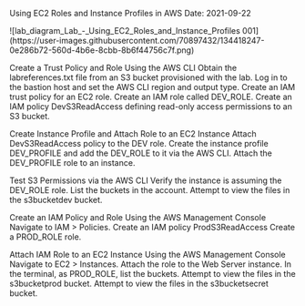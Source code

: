 Using EC2 Roles and Instance Profiles in AWS
Date: 2021-09-22

<This lab is part of A Cloud Guru catalog>
<https://learn.acloud.guru/handson/2eb1d816-31b5-4a2c-959e-b4e7140df731>
![lab_diagram_Lab_-_Using_EC2_Roles_and_Instance_Profiles 001](https://user-images.githubusercontent.com/70897432/134418247-0e286b72-560d-4b6e-8cbb-8b6f44756c7f.png)

Create a Trust Policy and Role Using the AWS CLI
Obtain the labreferences.txt file from an S3 bucket provisioned with the lab.
Log in to the bastion host and set the AWS CLI region and output type.
Create an IAM trust policy for an EC2 role.
Create an IAM role called DEV_ROLE.
Create an IAM policy DevS3ReadAccess defining read-only access permissions to an S3 bucket.

Create Instance Profile and Attach Role to an EC2 Instance
Attach DevS3ReadAccess policy to the DEV role.
Create the instance profile DEV_PROFILE and add the DEV_ROLE to it via the AWS CLI.
Attach the DEV_PROFILE role to an instance.

Test S3 Permissions via the AWS CLI
Verify the instance is assuming the DEV_ROLE role.
List the buckets in the account.
Attempt to view the files in the s3bucketdev bucket.

Create an IAM Policy and Role Using the AWS Management Console
Navigate to IAM > Policies.
Create an IAM policy ProdS3ReadAccess
Create a PROD_ROLE role.

Attach IAM Role to an EC2 Instance Using the AWS Management Console
Navigate to EC2 > Instances.
Attach the role to the Web Server instance.
In the terminal, as PROD_ROLE, list the buckets.
Attempt to view the files in the s3bucketprod bucket.
Attempt to view the files in the s3bucketsecret bucket.
